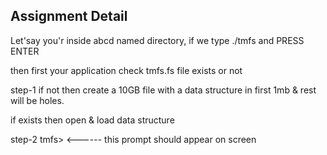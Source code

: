## Assignment Detail
Let'say you'r inside abcd named directory, if we type ./tmfs and PRESS ENTER

then first your application check tmfs.fs file exists or not

step-1
if not then create a 10GB file with a data structure in first 1mb & rest will be holes.

if exists then open & load data structure

step-2
tmfs> <------ this prompt should appear on screen
